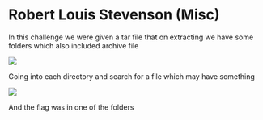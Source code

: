 # Robert Louis Stevenson (Misc)

In this challenge we were given a tar file that on extracting we have some folders which also included archive file

<img src="https://i.imgur.com/hK01Eg3.png"/>

Going into each directory and search for a file which may have something

<img src="https://i.imgur.com/V6NEQni.png"/>

And the flag was in one of the folders